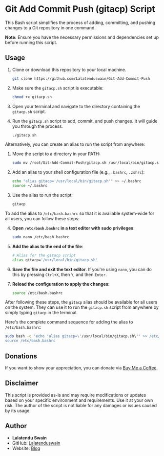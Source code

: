 # Git Add Commit Push (gitacp) Script

This Bash script simplifies the process of adding, committing, and pushing changes to a Git repository in one command.

**Note:** Ensure you have the necessary permissions and dependencies set up before running this script.

## Usage

1. Clone or download this repository to your local machine.
    ```bash
    git clone https://github.com/Lalatenduswain/Git-Add-Commit-Push
    ```

2. Make sure the `gitacp.sh` script is executable:
    ```bash
    chmod +x gitacp.sh
    ```

3. Open your terminal and navigate to the directory containing the `gitacp.sh` script.

4. Run the `gitacp.sh` script to add, commit, and push changes. It will guide you through the process.
    ```bash
    ./gitacp.sh
    ```

Alternatively, you can create an alias to run the script from anywhere:

1. Move the script to a directory in your PATH:
    ```bash
    sudo mv /root/Git-Add-Commit-Push/gitacp.sh /usr/local/bin/gitacp.sh
    ```

2. Add an alias to your shell configuration file (e.g., `.bashrc`, `.zshrc`):
    ```bash
    echo "alias gitacp='/usr/local/bin/gitacp.sh'" >> ~/.bashrc
    source ~/.bashrc
    ```

3. Use the alias to run the script:
    ```bash
    gitacp
    ```

To add the alias to `/etc/bash.bashrc` so that it is available system-wide for all users, you can follow these steps:

4. **Open `/etc/bash.bashrc` in a text editor with sudo privileges**:
    ```bash
    sudo nano /etc/bash.bashrc
    ```

5. **Add the alias to the end of the file**:
    ```bash
    # Alias for the gitacp script
    alias gitacp='/usr/local/bin/gitacp.sh'
    ```

6. **Save the file and exit the text editor**. If you're using `nano`, you can do this by pressing `Ctrl+X`, then `Y`, and then `Enter`.

7. **Reload the configuration to apply the changes**:
    ```bash
    source /etc/bash.bashrc
    ```

After following these steps, the `gitacp` alias should be available for all users on the system. They can use it to run the `gitacp.sh` script from anywhere by simply typing `gitacp` in the terminal.

Here's the complete command sequence for adding the alias to `/etc/bash.bashrc`:

```bash
sudo bash -c 'echo "alias gitacp=\'/usr/local/bin/gitacp.sh\'" >> /etc/bash.bashrc'
source /etc/bash.bashrc
```

## Donations

If you want to show your appreciation, you can donate via [Buy Me a Coffee](https://www.buymeacoffee.com/lalatendu.swain).

## Disclaimer

This script is provided as-is and may require modifications or updates based on your specific environment and requirements. Use it at your own risk. The author of the script is not liable for any damages or issues caused by its usage.

## Author

- **Lalatendu Swain**
- GitHub: [Lalatenduswain](https://github.com/Lalatenduswain)
- Website: [Blog](https://blog.lalatendu.info/)
